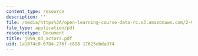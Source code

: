 ```yaml
---
content_type: resource
description: ''
file: /media/https%3A/open-learning-course-data-rc.s3.amazonaws.com/2-997-decision-making-in-large-scale-systems-spring-2004/1a1874c06784276fc89817625ebdad74_j094_03_actors.pdf
file_type: application/pdf
resourcetype: Document
title: j094_03_actors.pdf
uid: 1a1874c0-6784-276f-c898-17625ebdad74
---
```

